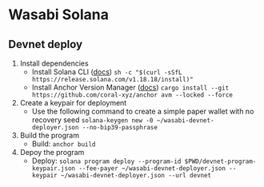 # Wasabi Solana

## Devnet deploy
1. Install dependencies
     - Install Solana CLI ([docs](https://docs.solanalabs.com/cli/install)) `sh -c "$(curl -sSfL https://release.solana.com/v1.18.18/install)"`
     - Install Anchor Version Manager ([docs](https://www.anchor-lang.com/docs/installation)) `cargo install --git https://github.com/coral-xyz/anchor avm --locked --force`
2. Create a keypair for deployment
    - Use the following command to create a simple paper wallet with no recovery seed `solana-keygen new -0 ~/wasabi-devnet-deployer.json --no-bip39-passphrase`
3. Build the program
    - Build: `anchor build`
4. Depoy the program
    - Deploy: `solana program deploy --program-id $PWD/devnet-program-keypair.json --fee-payer ~/wasabi-devnet-deployer.json --keypair ~/wasabi-devnet-deployer.json --url devnet`
